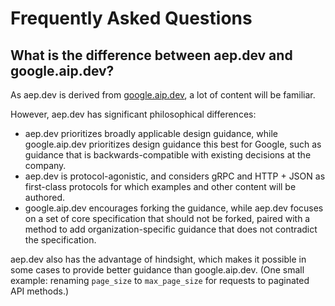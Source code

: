 # Frequently Asked Questions

## What is the difference between aep.dev and google.aip.dev?

As aep.dev is derived from [google.aip.dev](https://google.aip.dev), a lot of
content will be familiar.

However, aep.dev has significant philosophical differences:

- aep.dev prioritizes broadly applicable design guidance, while google.aip.dev
  prioritizes design guidance this best for Google, such as guidance that is
  backwards-compatible with existing decisions at the company.
- aep.dev is protocol-agonistic, and considers gRPC and HTTP + JSON as
  first-class protocols for which examples and other content will be authored.
- google.aip.dev encourages forking the guidance, while aep.dev focuses on a
  set of core specification that should not be forked, paired with a method to
  add organization-specific guidance that does not contradict the
  specification.

aep.dev also has the advantage of hindsight, which makes it possible in some
cases to provide better guidance than google.aip.dev. (One small example:
renaming `page_size` to `max_page_size` for requests to paginated API methods.)
